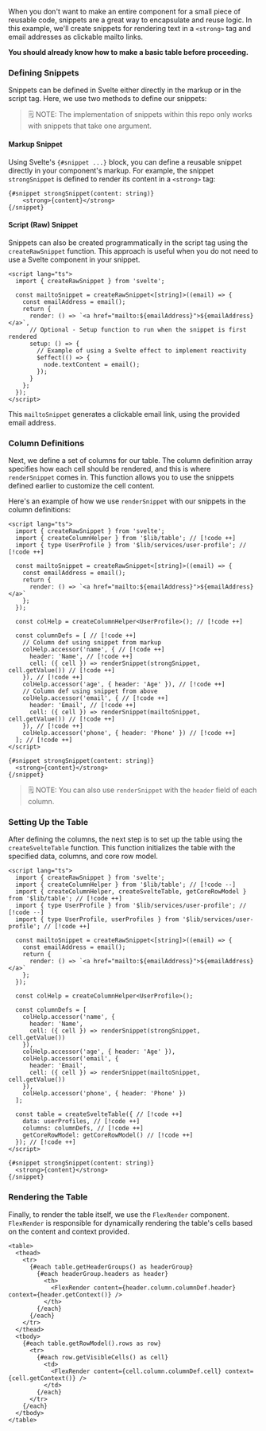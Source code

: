 When you don't want to make an entire component for a small piece of reusable
code, snippets are a great way to encapsulate and reuse logic. In this example,
we'll create snippets for rendering text in a `<strong>` tag and email addresses
as clickable mailto links.

**You should already know how to make a basic table before proceeding.**

### Defining Snippets

Snippets can be defined in Svelte either directly in the markup or in the script
tag. Here, we use two methods to define our snippets:

> 🗒️ NOTE: The implementation of snippets within this repo only works with
> snippets that take one argument.

#### Markup Snippet

Using Svelte's `{#snippet ...}` block, you can define a reusable snippet
directly in your component's markup. For example, the snippet `strongSnippet` is
defined to render its content in a `<strong>` tag:

```svelte
{#snippet strongSnippet(content: string)}
    <strong>{content}</strong>
{/snippet}
```

#### Script (Raw) Snippet

Snippets can also be created programmatically in the script tag using the
`createRawSnippet` function. This approach is useful when you do not need to use
a Svelte component in your snippet.

```svelte
<script lang="ts">
  import { createRawSnippet } from 'svelte';

  const mailtoSnippet = createRawSnippet<[string]>((email) => {
    const emailAddress = email();
    return {
      render: () => `<a href="mailto:${emailAddress}">${emailAddress}</a>`,
      // Optional - Setup function to run when the snippet is first rendered
      setup: () => {
        // Example of using a Svelte effect to implement reactivity
        $effect(() => {
          node.textContent = email();
        });
      }
    };
  });
</script>
```

This `mailtoSnippet` generates a clickable email link, using the provided email
address.

### Column Definitions

Next, we define a set of columns for our table. The column definition array
specifies how each cell should be rendered, and this is where `renderSnippet`
comes in. This function allows you to use the snippets defined earlier to
customize the cell content.

Here's an example of how we use `renderSnippet` with our snippets in the column
definitions:

<!-- prettier-ignore-start -->
```svelte
<script lang="ts">
  import { createRawSnippet } from 'svelte';
  import { createColumnHelper } from '$lib/table'; // [!code ++]
  import { type UserProfile } from '$lib/services/user-profile'; // [!code ++]

  const mailtoSnippet = createRawSnippet<[string]>((email) => { 
    const emailAddress = email(); 
    return { 
      render: () => `<a href="mailto:${emailAddress}">${emailAddress}</a>` 
    }; 
  }); 

  const colHelp = createColumnHelper<UserProfile>(); // [!code ++]

  const columnDefs = [ // [!code ++]
    // Column def using snippet from markup 
    colHelp.accessor('name', { // [!code ++]
      header: 'Name', // [!code ++]
      cell: ({ cell }) => renderSnippet(strongSnippet, cell.getValue()) // [!code ++]
    }), // [!code ++]
    colHelp.accessor('age', { header: 'Age' }), // [!code ++]
    // Column def using snippet from above 
    colHelp.accessor('email', { // [!code ++]
      header: 'Email', // [!code ++]
      cell: ({ cell }) => renderSnippet(mailtoSnippet, cell.getValue()) // [!code ++]
    }), // [!code ++]
    colHelp.accessor('phone', { header: 'Phone' }) // [!code ++]
  ]; // [!code ++]
</script>

{#snippet strongSnippet(content: string)}
  <strong>{content}</strong>
{/snippet}
```
<!-- prettier-ignore-end -->

> 🗒️ NOTE: You can also use `renderSnippet` with the `header` field of each
> column.

### Setting Up the Table

After defining the columns, the next step is to set up the table using the
`createSvelteTable` function. This function initializes the table with the
specified data, columns, and core row model.

<!-- prettier-ignore-start -->
```svelte
<script lang="ts">
  import { createRawSnippet } from 'svelte'; 
  import { createColumnHelper } from '$lib/table'; // [!code --]
  import { createColumnHelper, createSvelteTable, getCoreRowModel } from '$lib/table'; // [!code ++]
  import { type UserProfile } from '$lib/services/user-profile'; // [!code --]
  import { type UserProfile, userProfiles } from '$lib/services/user-profile'; // [!code ++]

  const mailtoSnippet = createRawSnippet<[string]>((email) => {
    const emailAddress = email();
    return {
      render: () => `<a href="mailto:${emailAddress}">${emailAddress}</a>`
    };
  });

  const colHelp = createColumnHelper<UserProfile>();

  const columnDefs = [
    colHelp.accessor('name', {
      header: 'Name',
      cell: ({ cell }) => renderSnippet(strongSnippet, cell.getValue())
    }),
    colHelp.accessor('age', { header: 'Age' }),
    colHelp.accessor('email', {
      header: 'Email',
      cell: ({ cell }) => renderSnippet(mailtoSnippet, cell.getValue())
    }),
    colHelp.accessor('phone', { header: 'Phone' })
  ];

  const table = createSvelteTable({ // [!code ++]
    data: userProfiles, // [!code ++]
    columns: columnDefs, // [!code ++]
    getCoreRowModel: getCoreRowModel() // [!code ++]
  }); // [!code ++]
</script>

{#snippet strongSnippet(content: string)}
  <strong>{content}</strong>
{/snippet}
```
<!-- prettier-ignore-end -->

### Rendering the Table

Finally, to render the table itself, we use the `FlexRender` component.
`FlexRender` is responsible for dynamically rendering the table's cells based on
the content and context provided.

```svelte
<table>
  <thead>
    <tr>
      {#each table.getHeaderGroups() as headerGroup}
        {#each headerGroup.headers as header}
          <th>
            <FlexRender content={header.column.columnDef.header} context={header.getContext()} />
          </th>
        {/each}
      {/each}
    </tr>
  </thead>
  <tbody>
    {#each table.getRowModel().rows as row}
      <tr>
        {#each row.getVisibleCells() as cell}
          <td>
            <FlexRender content={cell.column.columnDef.cell} context={cell.getContext()} />
          </td>
        {/each}
      </tr>
    {/each}
  </tbody>
</table>
```
